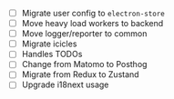 - [ ] Migrate user config to `electron-store`
- [ ] Move heavy load workers to backend
- [ ] Move logger/reporter to common
- [ ] Migrate icicles
- [ ] Handles TODOs
- [ ] Change from Matomo to Posthog
- [ ] Migrate from Redux to Zustand
- [ ] Upgrade i18next usage
